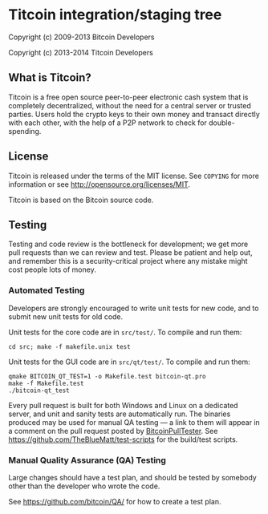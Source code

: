 Titcoin integration/staging tree
================================

Copyright (c) 2009-2013 Bitcoin Developers

Copyright (c) 2013-2014 Titcoin Developers

What is Titcoin?
----------------

Titcoin is a free open source peer-to-peer electronic cash 
system that is completely decentralized, without the need for
a central server or trusted parties.  Users hold the crypto 
keys to their own money and transact directly with each 
other, with the help of a P2P network to check for double-spending.

License
-------

Titcoin is released under the terms of the MIT license. See `COPYING` for more
information or see http://opensource.org/licenses/MIT.

Titcoin is based on the Bitcoin source code.

Testing
-------

Testing and code review is the bottleneck for development; we get more pull
requests than we can review and test. Please be patient and help out, and
remember this is a security-critical project where any mistake might cost people
lots of money.

### Automated Testing

Developers are strongly encouraged to write unit tests for new code, and to
submit new unit tests for old code.

Unit tests for the core code are in `src/test/`. To compile and run them:

    cd src; make -f makefile.unix test

Unit tests for the GUI code are in `src/qt/test/`. To compile and run them:

    qmake BITCOIN_QT_TEST=1 -o Makefile.test bitcoin-qt.pro
    make -f Makefile.test
    ./bitcoin-qt_test

Every pull request is built for both Windows and Linux on a dedicated server,
and unit and sanity tests are automatically run. The binaries produced may be
used for manual QA testing — a link to them will appear in a comment on the
pull request posted by [BitcoinPullTester](https://github.com/BitcoinPullTester). See https://github.com/TheBlueMatt/test-scripts
for the build/test scripts.

### Manual Quality Assurance (QA) Testing

Large changes should have a test plan, and should be tested by somebody other
than the developer who wrote the code.

See https://github.com/bitcoin/QA/ for how to create a test plan.
